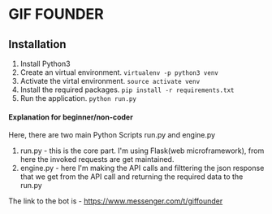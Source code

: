 # GIF FOUNDER

## Installation
1. Install Python3
2. Create an virtual environment. `virtualenv -p python3 venv`
3. Activate the virtal environment. `source activate venv`
4. Install the required packages. `pip install -r requirements.txt`
5. Run the application. `python run.py`


#### Explanation for beginner/non-coder
Here, there are two main Python Scripts run.py and engine.py
1. run.py - this is the core part. I'm using Flask(web microframework), from here the invoked requests are get maintained.
2. engine.py - here I'm making the API calls and filttering the json response that we get from the API call and returning the required data to the run.py

The link to the bot is - https://www.messenger.com/t/giffounder
